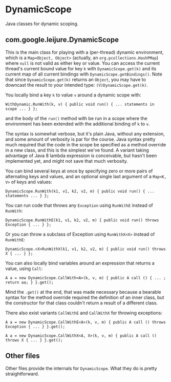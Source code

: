 DynamicScope
============

Java classes for dynamic scoping.


com.google.leijure.DynamicScope
-------------------------------

This is the main class for playing with a (per-thread) dynamic environment,
which is a `Map<Object, Object>` (actually, an `org.pcollections.HashPMap`)
where `null` is not valid as either key or value.
You can access the current thread's current bound value for key `k` with `DynamicScope.get(k)`
and its current map of all current bindings with `DynamicScope.getBindings()`.
Note that since `DynamicScope.get(k)` returns an `Object`,
you may have to downcast the result to your intended type: `(V)DynamicScope.get(k)`.

You locally bind a key `k` to value `v` around a dynamic scope with:

    WithDynamic.RunWith(k, v) { public void run() { ... statements in scope ... } };

and the body of the `run()` method with be run in a scope where the environment
has been extended with the additional binding of `k` to `v`.

The syntax is somewhat verbose, but it's plain Java, without any extension,
and some amount of verbosity is par for the course.
Java syntax pretty much required that the code in the scope be specified
as a method override in a new class, and this is the simplest we've found.
A variant taking advantage of Java 8 lambda expression is conceivable,
but hasn't been implemented yet, and might not save that much verbosity.

You can bind several keys at once by specifying
zero or more pairs of alternating keys and values,
and an optional single last argument of a `Map<K, V>` of keys and values:

    DynamicScope.RunWith(k1, v1, k2, v2, m) { public void run() { ... statements ... } };

You can run code that throws any `Exception` using `RunWithE` instead of `RunWith`:

    DynamicScope.RunWithE(k1, v1, k2, v2, m) { public void run() throws Exception { ... } };

Or you can throw a subclass of Exception using `RunWithX<X>` instead of `RunWithE`:

    DynamicScope.<X>RunWithX(k1, v1, k2, v2, m) { public void run() throws X { ... } };

You can also locally bind variables around an expression that returns a value, using `Call`:

    A a = new DynamicScope.CallWith<A>(k, v, m) { public A call () { ... ; return aa; } }.get();

Mind the `.get()` at the end, that was made necessary because a bearable syntax
for the method override required the definition of an inner class, but
the constructor for that class couldn't return a result of a different class.

There also exist variants `CallWithE` and `CallWithX` for throwing exceptions:

    A a = new DynamicScope.CallWithE<A>(k, v, m) { public A call () throws Exception { ... } }.get();

    A a = new DynamicScope.CallWithX<A, X>(k, v, m) { public A call () throws X { ... } }.get();


Other files
-----------

Other files provide the internals for `DynamicScope`.
What they do is pretty straightforward.

